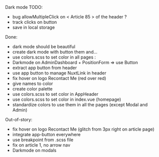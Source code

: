Dark mode TODO:
- bug allowMultipleClick on < Article 85 > of the header ?
- track clicks on button
- save in local storage

Done:
- dark mode should be beautiful
- create dark mode with button them and...
- use colors.scss to set color in all pages :
- Darkmode on AdminDashboard + PositionForm => use Button
- extract app button from header
- use app button to manage NuxtLink in header
- fix hover on logo Recontact Me (red over red)
- give names to color
- create color palette
- use colors.scss to set color in AppHeader
- use colors.scss to set color in index.vue (homepage)
- standardize colors to use them in all the pages (except Modal and Admin)

Out-of-story:
- fix hover on logo Recontact Me (glitch from 3px right on article page)
- integrate app-button everywhere
- use breakpoint from .scss file
- fix on article 1, no arrow nav
- Darkmode on modals
